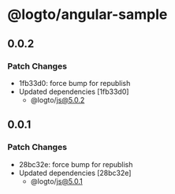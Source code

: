 # @logto/angular-sample

## 0.0.2

### Patch Changes

- 1fb33d0: force bump for republish
- Updated dependencies [1fb33d0]
  - @logto/js@5.0.2

## 0.0.1

### Patch Changes

- 28bc32e: force bump for republish
- Updated dependencies [28bc32e]
  - @logto/js@5.0.1
